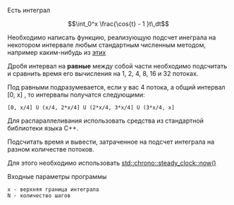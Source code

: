 Есть интеграл
```math
\int_0^x \frac{\cos{t} - 1 }t\,dt
```
Необходимо написать функцию, реализующую подсчет инеграла на некотором интервале любым стандартным численным методом, например каким-нибудь из [этих](http://aco.ifmo.ru/el_books/numerical_methods/lectures/glava2.html)

Дробя интервал на **равные** между собой части необходимо подсчитать и сравнить время его вычисления на 1, 2, 4, 8, 16 и 32 потоках.

Под равными подразумевается, если у вас 4 потока, а общий интервал [0, х] , то интервалы получатся следующими:
    
    [0, x/4] U (x/4, 2*x/4] U (2*x/4, 3*x/4] U (3*x/4, x]

Для распараллеливания использовать средства из стандартной библиотеки языка С++. 

Подсчитать время и вывести, затраченное на подсчет интеграла на разном количестве потоков.

Для этого необходимо использовать [std::chrono::steady_clock::now()](https://en.cppreference.com/w/cpp/chrono/steady_clock/now)


Входные параметры программы

    x - верхняя граница интеграла
    N - количество шагов